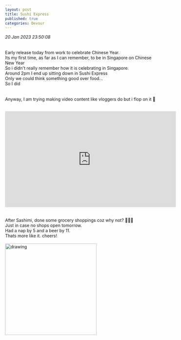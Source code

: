```yaml
---
layout: post
title: Sushi Express
published: true
categories: Devour
---
```

_20 Jan 2023 23:50:08_
<br>
<br>
<br>
Early release today from work to celebrate Chinese Year.
<br>
Its my first time, as far as I can remember, to be in Singapore on Chinese New Year
<br>
So i didn't really remember how it is celebrating in Singapore.
<br>
Around 2pm I end up sitting down in Sushi Express
<br>
Only we could think something good over food...
<br>
So I did
<br>
<br>
<br>
Anyway, I am trying making video content like vloggers do but i flop on it 🫢
<br>
<br>
<iframe width="560" height="315"
src="https://www.youtube.com/embed/Dat9FXgyzuI"
frameborder="0"
allow="accelerometer; autoplay; encrypted-media; gyroscope; picture-in-picture"
allowfullscreen></iframe>
<br>
<br>
<br>
After Sashimi, done some grocery shoppings coz why not? 🤷🏻‍♀️
<br>
Just in case no shops open tomorrow.
<br>
Had a nap by 5 and a beer by 11.
<br>
Thats more like it. cheers!
<br>
<br>
<img src="https://drive.google.com/uc?export=view&id=1e9MOczYDVqjnN4Ndt37T1i5iYLhOMw-a" alt="drawing" width="300"/>
